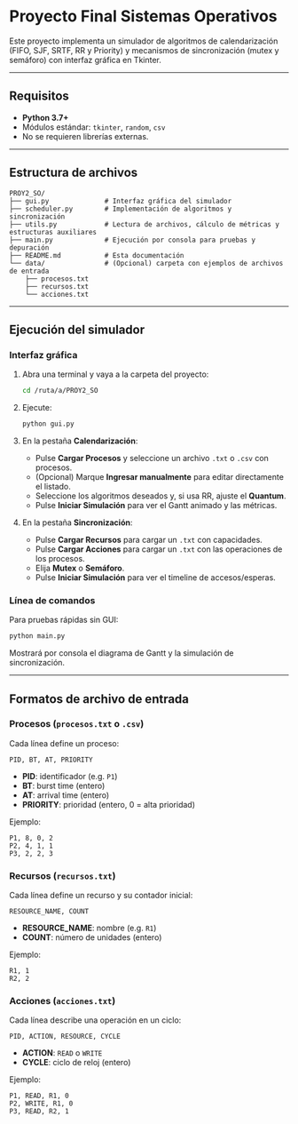 # Proyecto Final Sistemas Operativos

Este proyecto implementa un simulador de algoritmos de calendarización (FIFO, SJF, SRTF, RR y Priority) y mecanismos de sincronización (mutex y semáforo) con interfaz gráfica en Tkinter.

---

## Requisitos

- **Python 3.7+**
- Módulos estándar: `tkinter`, `random`, `csv`
- No se requieren librerías externas.

---

## Estructura de archivos

```
PROY2_SO/
├── gui.py              # Interfaz gráfica del simulador
├── scheduler.py        # Implementación de algoritmos y sincronización
├── utils.py            # Lectura de archivos, cálculo de métricas y estructuras auxiliares
├── main.py             # Ejecución por consola para pruebas y depuración
├── README.md           # Esta documentación
└── data/               # (Opcional) carpeta con ejemplos de archivos de entrada
    ├── procesos.txt
    ├── recursos.txt
    └── acciones.txt
``` 

---

## Ejecución del simulador

### Interfaz gráfica

1. Abra una terminal y vaya a la carpeta del proyecto:
   ```bash
   cd /ruta/a/PROY2_SO
   ```
2. Ejecute:
   ```bash
   python gui.py
   ```
3. En la pestaña **Calendarización**:
   - Pulse **Cargar Procesos** y seleccione un archivo `.txt` o `.csv` con procesos.
   - (Opcional) Marque **Ingresar manualmente** para editar directamente el listado.
   - Seleccione los algoritmos deseados y, si usa RR, ajuste el **Quantum**.
   - Pulse **Iniciar Simulación** para ver el Gantt animado y las métricas.

4. En la pestaña **Sincronización**:
   - Pulse **Cargar Recursos** para cargar un `.txt` con capacidades.
   - Pulse **Cargar Acciones** para cargar un `.txt` con las operaciones de los procesos.
   - Elija **Mutex** o **Semáforo**.
   - Pulse **Iniciar Simulación** para ver el timeline de accesos/esperas.

### Línea de comandos

Para pruebas rápidas sin GUI:
```bash
python main.py
```
Mostrará por consola el diagrama de Gantt y la simulación de sincronización.

---

## Formatos de archivo de entrada

### Procesos (`procesos.txt` o `.csv`)
Cada línea define un proceso:
```
PID, BT, AT, PRIORITY
```
- **PID**: identificador (e.g. `P1`)
- **BT**: burst time (entero)
- **AT**: arrival time (entero)
- **PRIORITY**: prioridad (entero, 0 = alta prioridad)

Ejemplo:
```
P1, 8, 0, 2
P2, 4, 1, 1
P3, 2, 2, 3
```

### Recursos (`recursos.txt`)
Cada línea define un recurso y su contador inicial:
```
RESOURCE_NAME, COUNT
```
- **RESOURCE_NAME**: nombre (e.g. `R1`)
- **COUNT**: número de unidades (entero)

Ejemplo:
```
R1, 1
R2, 2
```

### Acciones (`acciones.txt`)
Cada línea describe una operación en un ciclo:
```
PID, ACTION, RESOURCE, CYCLE
```
- **ACTION**: `READ` o `WRITE`
- **CYCLE**: ciclo de reloj (entero)

Ejemplo:
```
P1, READ, R1, 0
P2, WRITE, R1, 0
P3, READ, R2, 1
```
